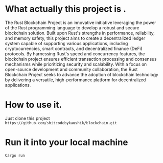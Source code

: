 # What actually this project is .
The Rust Blockchain Project is an innovative initiative leveraging the power of the Rust programming language to develop a robust and secure blockchain solution. Built upon Rust's strengths in performance, reliability, and memory safety, this project aims to create a decentralized ledger system capable of supporting various applications, including cryptocurrencies, smart contracts, and decentralized finance (DeFi) protocols. By harnessing Rust's speed and concurrency features, the blockchain project ensures efficient transaction processing and consensus mechanisms while prioritizing security and scalability. With a focus on open-source development and community collaboration, the Rust Blockchain Project seeks to advance the adoption of blockchain technology by delivering a versatile, high-performance platform for decentralized applications.
# How to use it.
Just clone this project
```https://github.com/shitcodebykaushik/blockchain.git```
# Run it into your local machine 
`Cargo run`

